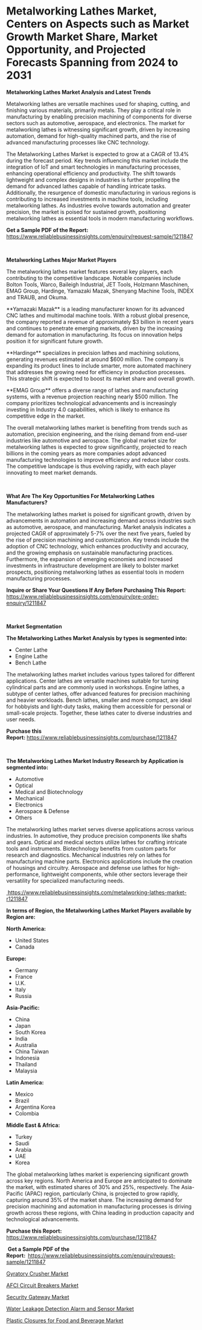 <p><h1>Metalworking Lathes Market, Centers on Aspects such as Market Growth Market Share, Market Opportunity, and Projected Forecasts Spanning from 2024 to 2031</h1></p><p><strong>Metalworking Lathes Market Analysis and Latest Trends</strong></p>
<p><p>Metalworking lathes are versatile machines used for shaping, cutting, and finishing various materials, primarily metals. They play a critical role in manufacturing by enabling precision machining of components for diverse sectors such as automotive, aerospace, and electronics. The market for metalworking lathes is witnessing significant growth, driven by increasing automation, demand for high-quality machined parts, and the rise of advanced manufacturing processes like CNC technology. </p><p>The Metalworking Lathes Market is expected to grow at a CAGR of 13.4% during the forecast period. Key trends influencing this market include the integration of IoT and smart technologies in manufacturing processes, enhancing operational efficiency and productivity. The shift towards lightweight and complex designs in industries is further propelling the demand for advanced lathes capable of handling intricate tasks. Additionally, the resurgence of domestic manufacturing in various regions is contributing to increased investments in machine tools, including metalworking lathes. As industries evolve towards automation and greater precision, the market is poised for sustained growth, positioning metalworking lathes as essential tools in modern manufacturing workflows.</p></p>
<p><strong>Get a Sample PDF of the Report:&nbsp;</strong> <a href="https://www.reliablebusinessinsights.com/enquiry/request-sample/1211847?utm_campaign=39&utm_medium=2&utm_source=Github&utm_content=ia&utm_term=06102024&utm_id=metalworking-lathes">https://www.reliablebusinessinsights.com/enquiry/request-sample/1211847</a></p>
<p>&nbsp;</p>
<p><strong>Metalworking Lathes Major Market Players</strong></p>
<p><p>The metalworking lathes market features several key players, each contributing to the competitive landscape. Notable companies include Bolton Tools, Warco, Baileigh Industrial, JET Tools, Holzmann Maschinen, EMAG Group, Hardinge, Yamazaki Mazak, Shenyang Machine Tools, INDEX and TRAUB, and Okuma.</p><p>**Yamazaki Mazak** is a leading manufacturer known for its advanced CNC lathes and multimodal machine tools. With a robust global presence, the company reported a revenue of approximately $3 billion in recent years and continues to penetrate emerging markets, driven by the increasing demand for automation in manufacturing. Its focus on innovation helps position it for significant future growth.</p><p>**Hardinge** specializes in precision lathes and machining solutions, generating revenues estimated at around $600 million. The company is expanding its product lines to include smarter, more automated machinery that addresses the growing need for efficiency in production processes. This strategic shift is expected to boost its market share and overall growth.</p><p>**EMAG Group** offers a diverse range of lathes and manufacturing systems, with a revenue projection reaching nearly $500 million. The company prioritizes technological advancements and is increasingly investing in Industry 4.0 capabilities, which is likely to enhance its competitive edge in the market.</p><p>The overall metalworking lathes market is benefiting from trends such as automation, precision engineering, and the rising demand from end-user industries like automotive and aerospace. The global market size for metalworking lathes is expected to grow significantly, projected to reach billions in the coming years as more companies adopt advanced manufacturing technologies to improve efficiency and reduce labor costs. The competitive landscape is thus evolving rapidly, with each player innovating to meet market demands.</p></p>
<p>&nbsp;</p>
<p><strong>What Are The Key Opportunities For Metalworking Lathes Manufacturers?</strong></p>
<p><p>The metalworking lathes market is poised for significant growth, driven by advancements in automation and increasing demand across industries such as automotive, aerospace, and manufacturing. Market analysis indicates a projected CAGR of approximately 5-7% over the next five years, fueled by the rise of precision machining and customization. Key trends include the adoption of CNC technology, which enhances productivity and accuracy, and the growing emphasis on sustainable manufacturing practices. Furthermore, the expansion of emerging economies and increased investments in infrastructure development are likely to bolster market prospects, positioning metalworking lathes as essential tools in modern manufacturing processes.</p></p>
<p><strong>Inquire or Share Your Questions If Any Before Purchasing This Report:</strong> <a href="https://www.reliablebusinessinsights.com/enquiry/pre-order-enquiry/1211847?utm_campaign=39&utm_medium=2&utm_source=Github&utm_content=ia&utm_term=06102024&utm_id=metalworking-lathes">https://www.reliablebusinessinsights.com/enquiry/pre-order-enquiry/1211847</a></p>
<p>&nbsp;</p>
<p><strong>Market Segmentation</strong></p>
<p><strong>The Metalworking Lathes Market Analysis by types is segmented into:</strong></p>
<p><ul><li>Center Lathe</li><li>Engine Lathe</li><li>Bench Lathe</li></ul></p>
<p><p>The metalworking lathes market includes various types tailored for different applications. Center lathes are versatile machines suitable for turning cylindrical parts and are commonly used in workshops. Engine lathes, a subtype of center lathes, offer advanced features for precision machining and heavier workloads. Bench lathes, smaller and more compact, are ideal for hobbyists and light-duty tasks, making them accessible for personal or small-scale projects. Together, these lathes cater to diverse industries and user needs.</p></p>
<p><strong>Purchase this Report:&nbsp;</strong><a href="https://www.reliablebusinessinsights.com/purchase/1211847?utm_campaign=39&utm_medium=2&utm_source=Github&utm_content=ia&utm_term=06102024&utm_id=metalworking-lathes">https://www.reliablebusinessinsights.com/purchase/1211847</a></p>
<p>&nbsp;</p>
<p><strong>The Metalworking Lathes Market Industry Research by Application is segmented into:</strong></p>
<p><ul><li>Automotive</li><li>Optical</li><li>Medical and Biotechnology</li><li>Mechanical</li><li>Electronics</li><li>Aerospace & Defense</li><li>Others</li></ul></p>
<p><p>The metalworking lathes market serves diverse applications across various industries. In automotive, they produce precision components like shafts and gears. Optical and medical sectors utilize lathes for crafting intricate tools and instruments. Biotechnology benefits from custom parts for research and diagnostics. Mechanical industries rely on lathes for manufacturing machine parts. Electronics applications include the creation of housings and circuitry. Aerospace and defense use lathes for high-performance, lightweight components, while other sectors leverage their versatility for specialized manufacturing needs.</p></p>
<p><a href="https://www.reliablebusinessinsights.com/metalworking-lathes-market-r1211847?utm_campaign=39&utm_medium=2&utm_source=Github&utm_content=ia&utm_term=06102024&utm_id=metalworking-lathes">&nbsp;https://www.reliablebusinessinsights.com/metalworking-lathes-market-r1211847</a></p>
<p><strong>In terms of Region, the Metalworking Lathes Market Players available by Region are:</strong></p>
<p>
    <p> <strong> North America: </strong>
        <ul>
            <li>United States</li>
            <li>Canada</li>
        </ul>
        </p> 
    <p> <strong> Europe: </strong>
        <ul>
            <li>Germany</li>
            <li>France</li>
            <li>U.K.</li>
            <li>Italy</li>
            <li>Russia</li>
        </ul>
        </p> 
    <p> <strong> Asia-Pacific: </strong>
        <ul>
            <li>China</li>
            <li>Japan</li>
            <li>South Korea</li>
            <li>India</li>
            <li>Australia</li>
            <li>China Taiwan</li>
            <li>Indonesia</li>
            <li>Thailand</li>
            <li>Malaysia</li>
        </ul>
        </p> 
    <p> <strong> Latin America: </strong>
        <ul>
            <li>Mexico</li>
            <li>Brazil</li>
            <li>Argentina Korea</li>
            <li>Colombia</li>
        </ul>
        </p> 
    <p> <strong> Middle East & Africa: </strong>
        <ul>
            <li>Turkey</li>
            <li>Saudi</li>
            <li>Arabia</li>
            <li>UAE</li>
            <li>Korea</li>
        </ul>
    </p>
    </p>
<p><p>The global metalworking lathes market is experiencing significant growth across key regions. North America and Europe are anticipated to dominate the market, with estimated shares of 30% and 25%, respectively. The Asia-Pacific (APAC) region, particularly China, is projected to grow rapidly, capturing around 35% of the market share. The increasing demand for precision machining and automation in manufacturing processes is driving growth across these regions, with China leading in production capacity and technological advancements.</p></p>
<p><strong>Purchase this Report: </strong><a href="https://www.reliablebusinessinsights.com/purchase/1211847?utm_campaign=39&utm_medium=2&utm_source=Github&utm_content=ia&utm_term=06102024&utm_id=metalworking-lathes">https://www.reliablebusinessinsights.com/purchase/1211847</a></p>
<p>&nbsp;<strong>Get a Sample PDF of the Report:&nbsp;&nbsp;</strong><a href="https://www.reliablebusinessinsights.com/enquiry/request-sample/1211847?utm_campaign=39&utm_medium=2&utm_source=Github&utm_content=ia&utm_term=06102024&utm_id=metalworking-lathes">https://www.reliablebusinessinsights.com/enquiry/request-sample/1211847</a></p>
<p><strong></strong></p>
<p><p><a href="https://www.linkedin.com/pulse/gyratory-crusher-market-essentials-key-players-demand-drivers-6urte?utm_campaign=39&utm_medium=2&utm_source=Github&utm_content=ia&utm_term=06102024&utm_id=metalworking-lathes">Gyratory Crusher Market</a></p><p><a href="https://github.com/KejsiLoshi121/Market-Research-Report-List-1/blob/main/afci-circuit-breakers-market.md?utm_campaign=39&utm_medium=2&utm_source=Github&utm_content=ia&utm_term=06102024&utm_id=metalworking-lathes">AFCI Circuit Breakers Market</a></p><p><a href="https://www.linkedin.com/pulse/emerging-trends-security-gateway-market-detailed-overview-nsppe?utm_campaign=39&utm_medium=2&utm_source=Github&utm_content=ia&utm_term=06102024&utm_id=metalworking-lathes">Security Gateway Market</a></p><p><a href="https://issuu.com/reportprime-2/docs/water-leakage-detection-alarm-and-s_ffa92c1754f314?utm_campaign=39&utm_medium=2&utm_source=Github&utm_content=ia&utm_term=06102024&utm_id=metalworking-lathes">Water Leakage Detection Alarm and Sensor Market</a></p><p><a href="https://github.com/tacitam515l/Market-Research-Report-List-1/blob/main/plastic-closures-for-food-and-beverage-market.md?utm_campaign=39&utm_medium=2&utm_source=Github&utm_content=ia&utm_term=06102024&utm_id=metalworking-lathes">Plastic Closures for Food and Beverage Market</a></p></p>